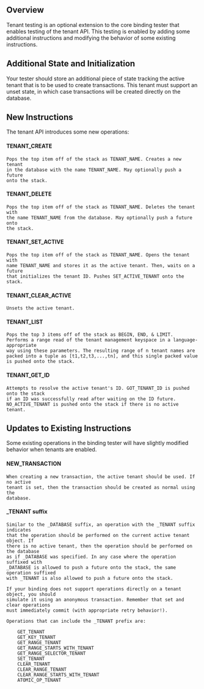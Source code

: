 Overview
--------

Tenant testing is an optional extension to the core binding tester that enables
testing of the tenant API. This testing is enabled by adding some additional 
instructions and modifying the behavior of some existing instructions.

Additional State and Initialization
-----------------------------------

Your tester should store an additional piece of state tracking the active tenant
that is to be used to create transactions. This tenant must support an unset 
state, in which case transactions will be created directly on the database.

New Instructions
----------------

The tenant API introduces some new operations:

#### TENANT_CREATE

    Pops the top item off of the stack as TENANT_NAME. Creates a new tenant
    in the database with the name TENANT_NAME. May optionally push a future
    onto the stack.

#### TENANT_DELETE

    Pops the top item off of the stack as TENANT_NAME. Deletes the tenant with
    the name TENANT_NAME from the database. May optionally push a future onto 
    the stack.

#### TENANT_SET_ACTIVE

    Pops the top item off of the stack as TENANT_NAME. Opens the tenant with
    name TENANT_NAME and stores it as the active tenant. Then, waits on a future
    that initializes the tenant ID. Pushes SET_ACTIVE_TENANT onto the stack.

#### TENANT_CLEAR_ACTIVE

    Unsets the active tenant.

#### TENANT_LIST

    Pops the top 3 items off of the stack as BEGIN, END, & LIMIT.
    Performs a range read of the tenant management keyspace in a language-appropriate
    way using these parameters. The resulting range of n tenant names are
    packed into a tuple as [t1,t2,t3,...,tn], and this single packed value
    is pushed onto the stack.

#### TENANT_GET_ID

    Attempts to resolve the active tenant's ID. GOT_TENANT_ID is pushed onto the stack
    if an ID was successfully read after waiting on the ID future.
    NO_ACTIVE_TENANT is pushed onto the stack if there is no active tenant.

Updates to Existing Instructions
--------------------------------

Some existing operations in the binding tester will have slightly modified
behavior when tenants are enabled.

#### NEW_TRANSACTION

    When creating a new transaction, the active tenant should be used. If no active
    tenant is set, then the transaction should be created as normal using the
    database.

#### _TENANT suffix

    Similar to the _DATABASE suffix, an operation with the _TENANT suffix indicates 
    that the operation should be performed on the current active tenant object. If 
    there is no active tenant, then the operation should be performed on the database 
    as if _DATABASE was specified. In any case where the operation suffixed with
    _DATABASE is allowed to push a future onto the stack, the same operation suffixed
    with _TENANT is also allowed to push a future onto the stack.

    If your binding does not support operations directly on a tenant object, you should
    simulate it using an anonymous transaction. Remember that set and clear operations
    must immediately commit (with appropriate retry behavior!).

    Operations that can include the _TENANT prefix are:

        GET_TENANT
        GET_KEY_TENANT
        GET_RANGE_TENANT
        GET_RANGE_STARTS_WITH_TENANT
        GET_RANGE_SELECTOR_TENANT
        SET_TENANT
        CLEAR_TENANT
        CLEAR_RANGE_TENANT
        CLEAR_RANGE_STARTS_WITH_TENANT
        ATOMIC_OP_TENANT
